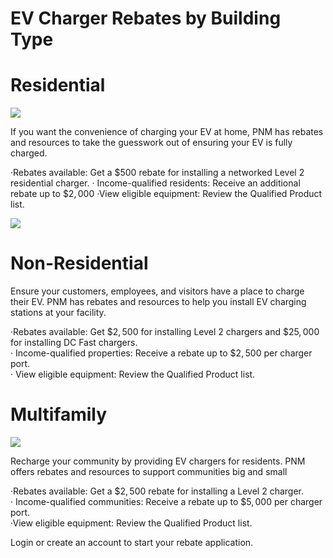 # EV Charger Rebates by Building Type  

# Residential  

![](images/b7a1cfd52c06e4ae104bf9a32b0a412b76695d03f558b8d6500c191a353822d8.jpg)  

If you want the convenience of charging your EV at home, PNM has rebates and resources to take the guesswork out of ensuring your EV is fully charged.  

·Rebates available: Get a $\$500$ rebate for installing a networked Level 2 residential charger. · Income-qualified residents: Receive an additional rebate up to $\$2,000$ ·View eligible equipment: Review the Qualified Product list.  

![](images/ae9ecdf3229762b0ac97cd148320161d5bd7bc72c334b95c1bb1cd3993e3205e.jpg)  

# Non-Residential  

Ensure your customers, employees, and visitors have a place to charge their EV. PNM has rebates and resources to help you install EV charging stations at your facility.  

·Rebates available: Get $\$2,500$ for installing Level 2 chargers and $\$25,000$ for installing DC Fast chargers.   
· Income-qualified properties: Receive a rebate up to $\$2,500$ per charger port.   
· View eligible equipment: Review the Qualified Product list.  

# Multifamily  

![](images/4e2b8835ac04e76f2fd202d9fdde1a18ebe04e6f46d417955eac36bb4f60b919.jpg)  

Recharge your community by providing EV chargers for residents. PNM offers rebates and resources to support communities big and small  

·Rebates available: Get a $\$2,500$ rebate for installing a Level 2 charger.   
· Income-qualified communities: Receive a rebate up to $\$5,000$ per charger port.   
·View eligible equipment: Review the Qualified Product list.  

Login or create an account to start your rebate application.  